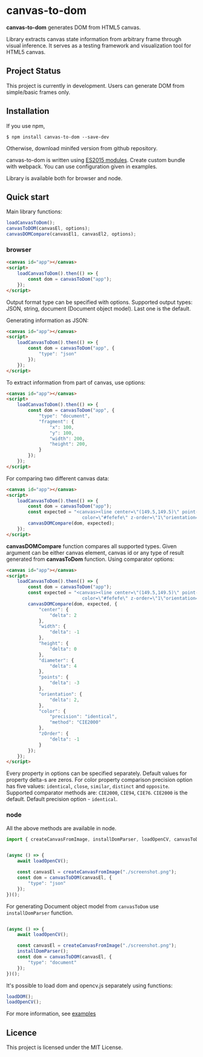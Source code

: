 # canvas-to-dom

**canvas-to-dom** generates DOM from HTML5 canvas.

Library extracts canvas state information from arbitrary frame through visual inference. It serves as a testing framework and visualization tool for HTML5 canvas.

## Project Status

This project is currently in development. Users can generate DOM from simple/basic frames only.

## Installation

If you use npm,

```shell
$ npm install canvas-to-dom --save-dev 
```

Otherwise, download minifed version from github repository.

canvas-to-dom is written using [ES2015 modules](https://2ality.com/2014/09/es6-modules-final.html). Create custom bundle with webpack. 
You can use configuration given in examples. 

Library is available both for browser and node.

## Quick start

Main library functions:

```javascript
loadCanvasToDom();
canvasToDOM(canvasEl, options);
canvasDOMCompare(canvasEl1, canvasEl2, options);
```

### browser

```html
<canvas id="app"></canvas>
<script>
    loadCanvasToDom().then(() => {
        const dom = canvasToDom("app");
    });
</script>
```
Output format type can be specified with options. Supported output types: JSON, string, document (Document object model). Last one is the default.

Generating information as JSON:
```html
<canvas id="app"></canvas>
<script>
    loadCanvasToDom().then(() => {
        const dom = canvasToDom("app", {
            "type": "json"
        });
    });
</script>
```
To extract information from part of canvas, use options:
```html
<canvas id="app"></canvas>
<script>
    loadCanvasToDom().then(() => {
        const dom = canvasToDom("app", {
            "type": "document",
            "fragment": {
                "x": 100,
                "y": 100,
                "width": 200, 
                "height": 200,
            }
        });
    });
</script>
```
For comparing two different canvas data:
```html
<canvas id="app"></canvas>
<script>
    loadCanvasToDom().then(() => {
        const dom = canvasToDom("app");
        const expected = "<canvas><line center=\"(149.5,149.5)\" point-0=\"(128,129)\" point-1=\"(128,129)\" \
                            color=\"#fefefe\" z-order=\"1\"orientation=\"43.23\"></line></canvas>";
        canvasDOMCompare(dom, expected);
    });
</script>
```
**canvasDOMCompare** function compares all supported types. Given argument can be either canvas element, canvas id or any type of result
generated from **canvasToDom** function.
Using comparator options:
```html
<canvas id="app"></canvas>
<script>
    loadCanvasToDom().then(() => {
        const dom = canvasToDom("app");
        const expected = "<canvas><line center=\"(149.5,149.5)\" point-0=\"(128,129)\" point-1=\"(128,129)\" \
                            color=\"#fefefe\" z-order=\"1\"orientation=\"43.23\"></line></canvas>";
        canvasDOMCompare(dom, expected, {
            "center": {
                "delta": 2 
            },
            "width": {
                "delta": -1
            },
            "height": {
                "delta": 0
            }, 
            "diameter": {
                "delta": 4
            },
            "points": {
                "delta": -3
            },
            "orientation": {
                "delta": 2,
            },
            "color": {
                "precision": "identical",
                "method": "CIE2000"
            },
            "zOrder": {
                "delta": -1
            }
        });
    });
</script>
```
Every property in options can be specified separately. Default values for property delta-s are zeros. 
For color property comparison precision option has five values: `identical`, `close`, `similar`, `distinct` and `opposite`. Supported comparator methods are: `CIE2000`,  `CIE94`,  `CIE76`. `CIE2000` is the default. Default precision option - `identical`.

### node
All the above methods are available in node.

```javascript
import { createCanvasFromImage, installDomParser, loadOpenCV, canvasToDOM } from "../../index.js";
```

```javascript

(async () => {
    await loadOpenCV();

    const canvasEl = createCanvasFromImage("./screenshot.png");
    const dom = canvasToDOM(canvasEl, {
        "type": "json"
    });
})();
```

For generating Document object model from `canvasToDom` use `installDomParser` function.

```javascript

(async () => {
    await loadOpenCV();

    const canvasEl = createCanvasFromImage("./screenshot.png");
    installDomParser();
    const dom = canvasToDOM(canvasEl, {
        "type": "document"
    });
})();
```

It's possible to load dom and opencv.js separately using functions:
```javascript
loadDOM();
loadOpenCV();
```

For more information, see [examples](https://github.com/alexardra/canvas-to-dom/tree/master/examples)

## Licence

This project is licensed under the MIT License.



